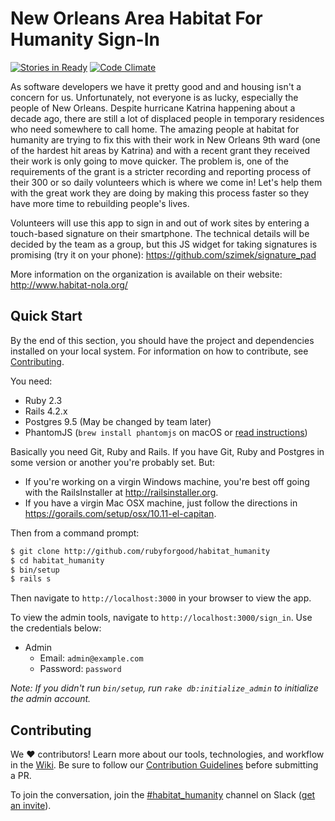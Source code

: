 # New Orleans Area Habitat For Humanity Sign-In

[![Stories in Ready](https://badge.waffle.io/rubyforgood/habitat_humanity.png?label=ready&title=Ready)](https://waffle.io/rubyforgood/habitat_humanity)
[![Code Climate](https://codeclimate.com/github/rubyforgood/habitat_humanity/badges/gpa.svg)](https://codeclimate.com/github/rubyforgood/habitat_humanity)

As software developers we have it pretty good and and housing isn't a concern
for us. Unfortunately, not everyone is as lucky, especially the people of New
Orleans. Despite hurricane Katrina happening about a decade ago, there are still
a lot of displaced people in temporary residences who need somewhere to call
home. The amazing people at habitat for humanity are trying to fix this with
their work in New Orleans 9th ward (one of the hardest hit areas by Katrina) and
with a recent grant they received their work is only going to move quicker. The
problem is, one of the requirements of the grant is a stricter recording and
reporting process of their 300 or so daily volunteers which is where we come in!
Let's help them with the great work they are doing by making this process faster
so they have more time to rebuilding people's lives.

Volunteers will use this app to sign in and out of work sites by entering a
touch-based signature on their smartphone. The technical details will be decided
by the team as a group, but this JS widget for taking signatures is promising
(try it on your phone): https://github.com/szimek/signature_pad

More information on the organization is available on their website:
http://www.habitat-nola.org/


## Quick Start

By the end of this section, you should have the project and dependencies
installed on your local system. For information on how to contribute, see
[Contributing](#contributing).

You need:

- Ruby 2.3
- Rails 4.2.x
- Postgres 9.5 (May be changed by team later)
- PhantomJS (`brew install phantomjs` on macOS or
  [read instructions][phantom-js-instructions])

[phantom-js-instructions]: (https://github.com/teampoltergeist/poltergeist#installing-phantomjs)

Basically you need Git, Ruby and Rails.  If you have Git, Ruby and Postgres in
some version or another you're probably set. But:

- If you're working on a virgin Windows machine, you're best off going with
  the RailsInstaller at http://railsinstaller.org.
- If you have a virgin Mac OSX machine, just follow the directions in
  https://gorails.com/setup/osx/10.11-el-capitan.


Then from a command prompt:

```bash
$ git clone http://github.com/rubyforgood/habitat_humanity
$ cd habitat_humanity
$ bin/setup
$ rails s
```

Then navigate to `http://localhost:3000` in your browser to view the app.

To view the admin tools, navigate to `http://localhost:3000/sign_in`. Use the credentials below:

* Admin
   * Email: `admin@example.com`
   * Password: `password`

*Note: If you didn't run `bin/setup`, run `rake db:initialize_admin` to initialize the admin account.*


## Contributing

We ♥ contributors! Learn more about our tools, technologies, and workflow
in the [Wiki][wiki]. Be sure to follow our [Contribution Guidelines][CONTRIBUTING.md]
before submitting a PR.

To join the conversation, join the [#habitat_humanity][slack-channel] channel
on Slack ([get an invite][slack-invite]).

[wiki]: https://github.com/rubyforgood/habitat_humanity/wiki
[CONTRIBUTING.md]: CONTRIBUTING.md
[slack-channel]: https://rubyforgood.slack.com/messages/habitat_humanity
[slack-invite]: https://rubyforgood.herokuapp.com/

